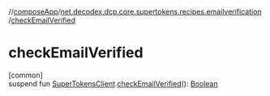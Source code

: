 //[composeApp](../../index.md)/[net.decodex.dcp.core.supertokens.recipes.emailverification](index.md)/[checkEmailVerified](check-email-verified.md)

# checkEmailVerified

[common]\
suspend fun [SuperTokensClient](../net.decodex.dcp.core.supertokens/-super-tokens-client/index.md).[checkEmailVerified](check-email-verified.md)(): [Boolean](https://kotlinlang.org/api/latest/jvm/stdlib/kotlin/-boolean/index.html)

